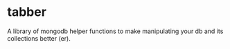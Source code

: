 # tabber
A library of  mongodb helper functions to make manipulating your db and its collections better (er).
